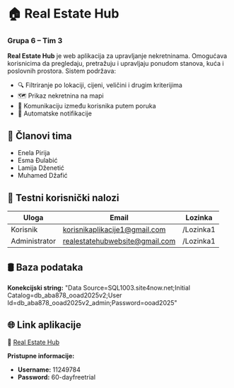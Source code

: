 # 🏠 Real Estate Hub
### Grupa 6 – Tim 3

**Real Estate Hub** je web aplikacija za upravljanje nekretninama. Omogućava korisnicima da pregledaju, pretražuju i upravljaju ponudom stanova, kuća i poslovnih prostora. Sistem podržava:

- 🔍 Filtriranje po lokaciji, cijeni, veličini i drugim kriterijima  
- 🗺️ Prikaz nekretnina na mapi  
- 💬 Komunikaciju između korisnika putem poruka  
- 🔔 Automatske notifikacije


## 👥 Članovi tima

- Enela Pirija  
- Esma Đulabić  
- Lamija Dženetić  
- Muhamed Džafić

## 🔐 Testni korisnički nalozi

| Uloga         | Email                          | Lozinka    |
|---------------|--------------------------------|------------|
| Korisnik      | korisnikaplikacije1@gmail.com  | /Lozinka1  |
| Administrator | realestatehubwebsite@gmail.com | /Lozinka1  |


## 🛢️ Baza podataka

**Konekcijski string:** "Data Source=SQL1003.site4now.net;Initial Catalog=db_aba878_ooad2025v2;User Id=db_aba878_ooad2025v2_admin;Password=ooad2025"


## 🌐 Link aplikacije

🔗 [Real Estate Hub](http://ooad2025v2-001-site1.jtempurl.com)

**Pristupne informacije:**

- **Username:** 11249784  
- **Password:** 60-dayfreetrial
